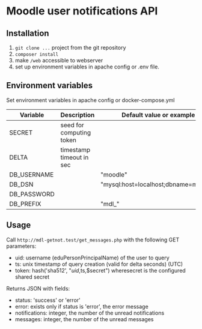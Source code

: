 Moodle user notifications API
=============================

Installation
------------

1. `git clone ...` project from the git repository
2. `composer install`
3. make `/web` accessible to webserver
5. set up environment variables in apache config or .env file.

Environment variables
---------------------

Set environment variables in apache config or docker-compose.yml

Variable        | Description               | Default value or example
----------------|---------------------------|--------------------------
SECRET          | seed for computing token 
DELTA           | timestamp timeout in sec
DB_USERNAME     |                           | "moodle"
DB_DSN          |                           | "mysql:host=localhost;dbname=moodle"
DB_PASSWORD     |                           |
DB_PREFIX       |                           | "mdl_"

Usage
-----

Call `http://mdl-getnot.test/get_messages.php` with the following GET parameters:

- uid: username (eduPersonPrincipalName) of the user to query 
- ts: unix timestamp of query creation (valid for delta seconds) (UTC)
- token: hash('sha512', "$uid,$ts,$secret") wheresecret is the configured shared secret

Returns JSON with fields:
- status: 'success' or 'error'
- error: exists only if status is 'error', the error message
- notifications: integer, the number of the unread notifications 
- messages: integer, the number of the unread messages 
